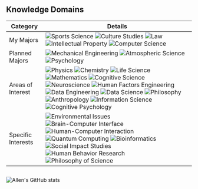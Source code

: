 ##

## Knowledge Domains

| **Category** | **Details** |
|--------------|-------------|
| My Majors | ![Sports Science](https://img.shields.io/badge/Sports%20Science-A8E1DB?style=flat-square) ![Culture Studies](https://img.shields.io/badge/Culture%20Studies-A8E1DB?style=flat-square) ![Law](https://img.shields.io/badge/Law-A8E1DB?style=flat-square) ![Intellectual Property](https://img.shields.io/badge/Intellectual%20Property-A8E1DB?style=flat-square) ![Computer Science](https://img.shields.io/badge/Computer%20Science-A8E1DB?style=flat-square) |
| Planned Majors | ![Mechanical Engineering](https://img.shields.io/badge/Mechanical%20Engineering-4285F4?style=flat-square) ![Atmospheric Science](https://img.shields.io/badge/Atmospheric%20Science-4285F4?style=flat-square) ![Psychology](https://img.shields.io/badge/Psychology-4285F4?style=flat-square) |
| Areas of Interest | ![Physics](https://img.shields.io/badge/Physics-A8E1DB?style=flat-square&color=A8E1DB) ![Chemistry](https://img.shields.io/badge/Chemistry-A8E1DB?style=flat-square&color=A8E1DB) ![Life Science](https://img.shields.io/badge/Life%20Science-A8E1DB?style=flat-square&color=A8E1DB) ![Mathematics](https://img.shields.io/badge/Mathematics-A8E1DB?style=flat-square&color=A8E1DB) ![Cognitive Science](https://img.shields.io/badge/Cognitive%20Science-4285F4?style=flat-square&color=4285F4) ![Neuroscience](https://img.shields.io/badge/Neuroscience-4285F4?style=flat-square&color=4285F4) ![Human Factors Engineering](https://img.shields.io/badge/Human%20Factors%20Engineering-4285F4?style=flat-square&color=4285F4) ![Data Engineering](https://img.shields.io/badge/Data%20Engineering-FFFFFF?style=flat-square&color=FFFFFF) ![Data Science](https://img.shields.io/badge/Data%20Science-FFFFFF?style=flat-square&color=FFFFFF) ![Philosophy](https://img.shields.io/badge/Philosophy-FFFFFF?style=flat-square&color=FFFFFF) ![Anthropology](https://img.shields.io/badge/Anthropology-FFFFFF?style=flat-square&color=FFFFFF) ![Information Science](https://img.shields.io/badge/Information%20Science-FFFFFF?style=flat-square&color=FFFFFF) ![Cognitive Psychology](https://img.shields.io/badge/Cognitive%20Psychology-FFFFFF?style=flat-square&color=FFFFFF) |
| Specific Interests | ![Environmental Issues](https://img.shields.io/badge/Environmental%20Issues-FFFFFF?style=flat-square&color=FFFFFF) ![Brain-Computer Interface](https://img.shields.io/badge/Brain--Computer%20Interface-FFFFFF?style=flat-square&color=FFFFFF) ![Human-Computer Interaction](https://img.shields.io/badge/Human--Computer%20Interaction-FFFFFF?style=flat-square&color=FFFFFF) ![Quantum Computing](https://img.shields.io/badge/Quantum%20Computing-FFFFFF?style=flat-square&color=FFFFFF) ![Bioinformatics](https://img.shields.io/badge/Bioinformatics-FFFFFF?style=flat-square&color=FFFFFF) ![Social Impact Studies](https://img.shields.io/badge/Social%20Impact%20Studies-FFFFFF?style=flat-square&color=FFFFFF) ![Human Behavior Research](https://img.shields.io/badge/Human%20Behavior%20Research-FFFFFF?style=flat-square&color=FFFFFF) ![Philosophy of Science](https://img.shields.io/badge/Philosophy%20of%20Science-FFFFFF?style=flat-square&color=FFFFFF)  |


## 
![Allen's GitHub stats](https://github-readme-stats.vercel.app/api?username=ksw8841@knou.ac.kr&show_icons=true&theme=radical)
